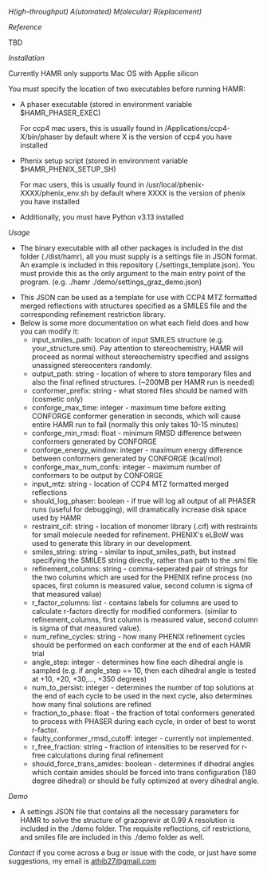 _H(igh-throughput) A(utomated) M(olecular) R(eplacement)_

_Reference_

TBD

_Installation_

Currently HAMR only supports Mac OS with Applie silicon

You must specify the location of two executables before running HAMR:

- A phaser executable (stored in environment variable $HAMR_PHASER_EXEC)

  For ccp4 mac users, this is usually found in /Applications/ccp4-X/bin/phaser by default where X is the version of ccp4 you have installed

- Phenix setup script (stored in environment variable $HAMR_PHENIX_SETUP_SH)

  For mac users, this is usually found in /usr/local/phenix-XXXX/phenix_env.sh by default where XXXX is the version of phenix you have installed

- Additionally, you must have Python v3.13 installed

_Usage_

- The binary executable with all other packages is included in the dist folder (./dist/hamr), all you must supply is a settings file in JSON format. An example is included in this repository (./settings_template.json). You must provide this as the only argument to the main entry point of the program. (e.g. ./hamr ./demo/settings_graz_demo.json)

* This JSON can be used as a template for use with CCP4 MTZ formatted merged reflections with structures specified as a SMILES file and the corresponding refinement restriction library.
* Below is some more documentation on what each field does and how you can modify it:
  - input_smiles_path: location of input SMILES structure (e.g. your_structure.smi). Pay attention to stereochemistry, HAMR will proceed as normal without stereochemistry specified and assigns unassigned stereocenters randomly.
  - output_path: string - location of where to store temporary files and also the final refined structures. (~200MB per HAMR run is needed)
  - conformer_prefix: string - what stored files should be named with (cosmetic only)
  - conforge_max_time: integer - maximum time before exiting CONFORGE conformer generation in seconds, which will cause entire HAMR run to fail (normally this only takes 10-15 minutes)
  - conforge_min_rmsd: float - minimum RMSD difference between conformers generated by CONFORGE
  - conforge_energy_window: integer - maximum energy difference between conformers generated by CONFORGE (kcal/mol)
  - conforge_max_num_confs: integer - maximum number of conformers to be output by CONFORGE
  - input_mtz: string - location of CCP4 MTZ formatted merged reflections
  - should_log_phaser: boolean - if true will log all output of all PHASER runs (useful for debugging), will dramatically increase disk space used by HAMR
  - restraint_cif: string - location of monomer library (.cif) with restraints for small molecule needed for refinement. PHENIX's eLBoW was used to generate this library in our development.
  - smiles_string: string - similar to input_smiles_path, but instead specifying the SMILES string directly, rather than path to the .smi file
  - refinement_columns: string - comma-seperated pair of strings for the two columns which are used for the PHENIX refine process (no spaces, first column is measured value, second column is sigma of that measured value)
  - r_factor_columns: list - contains labels for columns are used to calculate r-factors directly for modified conformers. (similar to refinement_columns, first column is measured value, second column is sigma of that measured value).
  - num_refine_cycles: string - how many PHENIX refinement cycles should be performed on each conformer at the end of each HAMR trial
  - angle_step: integer - determines how fine each dihedral angle is sampled (e.g. if angle_step == 10, then each dihedral angle is tested at +10, +20, +30,..., +350 degrees)
  - num_to_persist: integer - determines the number of top solutions at the end of each cycle to be used in the next cycle, also determines how many final solutions are refined
  - fraction_to_phase: float - the fraction of total conformers generated to process with PHASER during each cycle, in order of best to worst r-factor.
  - faulty_conformer_rmsd_cutoff: integer - currently not implemented.
  - r_free_fraction: string - fraction of intensities to be reserved for r-free calculations during final refinement
  - should_force_trans_amides: boolean - determines if dihedral angles which contain amides should be forced into trans configuration (180 degree dihedral) or should be fully optimized at every dihedral angle.

_Demo_

- A settings JSON file that contains all the necessary parameters for HAMR to solve the structure of grazoprevir at 0.99 A resolution is included in the ./demo folder. The requisite reflections, cif restrictions, and smiles file are included in this ./demo folder as well.

_Contact_
if you come across a bug or issue with the code, or just have some suggestions, my email is athib27@gmail.com
